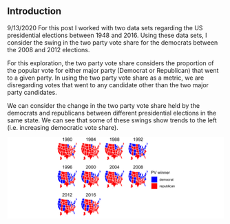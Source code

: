## Introduction
9/13/2020
For this post I worked with two data sets regarding the US presidential elections between 1948 and 2016. Using these data sets, I consider the swing in the two party vote share for the democrats between the 2008 and 2012 elections. 

For this exploration, the two party vote share considers the proportion of the popular vote for either major party (Democrat or Republican) that went to a given party. In using the two party vote share as a metric, we are disregarding votes that went to any candidate other than the two major party candidates. 

We can consider the change in the two party vote share held by the democrats and republicans between different presidential elections in the same state. We can see that some of these swings show trends to the left (i.e. increasing democratic vote share).

![image of swing state movement](../figures/PV_states_historical.png)